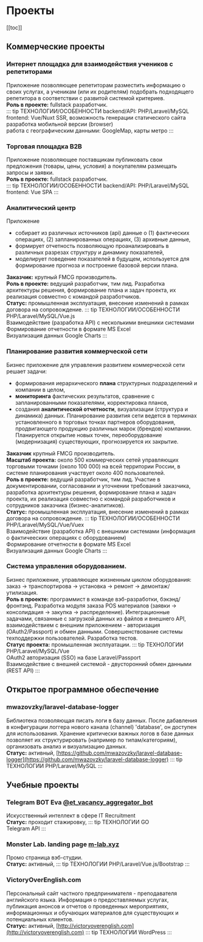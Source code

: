 <link rel="stylesheet" type="text/css" href="/style.css">

# Проекты

[[toc]]

## Коммерческие проекты
### Интернет площадка для взаимодействия учеников с репетиторами
Приложение позволяющее репетиторам разместить информацию о своих услугах, а ученикам (или их родителям) 
подобрать подходящего репетитора в соответствии с развитой системой критериев.   
**Роль в проекте:** fullstack разработчик.   
::: tip ТЕХНОЛОГИИ/ОСОБЕННОСТИ
backend/API:  PHP/Laravel/MySQL  
frontend: Vue/Nuxt SSR, возможность генерации статического сайта   
разработка мобильной версии (browser)   
работа с географическим данными: GoogleMap, карты метро
:::

### Торговая площадка B2B
Приложение позволяющее поставщикам публиковать свои предложения (товары, цены, условия) а покупателям размещать запросы и заявки.   
**Роль в проекте:** fullstack разработчик.   
::: tip ТЕХНОЛОГИИ/ОСОБЕННОСТИ
backend/API: PHP/Laravel/MySQL   
frontend: Vue SPA 
:::

### Aналитический центр
Приложение
- собирает из различных источников (api) данные о (1) фактических операциях, (2) запланированных операциях, (3) архивные данные,
- формирует отчетность позволяющую проанализировать в различных разрезах структуру и динамику показателей, 
- моделирует поведение показателей в будущем, используется для формирование прогноза и построение базовой версии плана.   

**Заказчик:** крупный FMCG производитель.   
**Роль в проекте:** ведущий разработчик, тим лид. Разработка архитектуры решения, формирование плана и задач проекта, их реализация совместно с командой разработчиков.   
**Статус:** промышленная эксплуатация, внесение изменений в рамках договора на сопровождение.
::: tip ТЕХНОЛОГИИ/ОСОБЕННОСТИ
PHP/Laravel/MySQL/Vue.js    
Взаимодействие (разработка API) с несколькими внешники системами   
Формирование отчетности в формате MS Excel   
Визуализация данных Google Charts 
:::

### Планирование развития коммерческой сети
Бизнес приложение для управления развитием коммерческой сети решает задачи:   
- формирования иерархического **плана** структурных подразделений и компании в целом,  
- **мониторинга** фактических результатов, сравнение с запланированными показателями, корректировка планов,   
- создания **аналитической отчетности**, визуализации (структура и динамика) данных.
Планирование развития сети ведется в терминах установленного в торговых точках партнеров оборудования, продвигающего продукцию различных марок (брендов) компании.
Планируется открытие новых точек, переоборудование (модернизация) существующих, прогнозируется их закрытие.

**Заказчик** крупный FMCG производитель.   
**Масштаб проекта:** около 500 коммерческих сетей управляющих торговыми точками (около 100 000) на всей территории России, в системе планирования участвует около 400 пользователей.   
**Роль в проекте:** ведущий разработчик, тим лид. Участие в документировании, согласовании и уточнении требований заказчика, разработка архитектуры решения, формирование плана и задач проекта, их реализация совместно с командой разработчиков и сотрудников заказчика (бизнес-аналитиков).   
**Статус:** промышленная эксплуатация, внесение изменений в рамках договора на сопровождение.
::: tip ТЕХНОЛОГИИ/ОСОБЕННОСТИ
PHP/Laravel/MySQL/Vue/Vuex   
Взаимодействие (разработка API) с внешними системами (информация о фактичееских операциях с оборудованием)   
Формирование отчетности в формате MS Excel   
Визуализация данных Google Charts
:::

### Система управления оборудованием.
Бизнес приложение, управляющее жизненным циклом оборудования: заказ → транспортирова → установка → ремонт → демонтаж/утилизация.   
**Роль в проекте:** программист в команде вэб-разработки, бэкэнд/фронтэнд. Разработка модуля заказа POS материалов (заявки → консолидация → закупка → распределение). Интеграционные задачами, связанные с загрузкой данных из файлов и внешнего API, взаимодействием с внешним приложением - авторизация (OAuth2/Passport) и обмен данными. Совершенствование системы техподдержки пользователей. Разработка тестов.   
**Статус проекта:** промышленная эксплуатации.
::: tip ТЕХНОЛОГИИ
PHP/Laravel/MySQL/Vue   
OAuth2 авторизация (SSO) на базе Laravel/Passport   
Взаимодействие с внешней системой - двусторонний обмен данными (REST API) 
:::

## Открытое программное обеспечение
### mwazovzky/laravel-database-logger
Библиотека позволяющая писать логи в базу данных. 
После дабавления в конфигурации логгера нового канала (channel) 'database', он доступен для использования.
Хранение критически важных логов в базе данных позволяет их структурировать (например по типам/категориям), 
организовать анализ и визуализацию данных.     
**Статус:** активный,
[https://github.com/mwazovzky/laravel-database-logger](https://github.com/mwazovzky/laravel-database-logger)
::: tip ТЕХНОЛОГИИ
PHP/Laravel/MySQL
:::

## Учебные проекты
### Telegram BOT Eva [@et_vacancy_aggregator_bot](https://web.telegram.org/#/im?p=@et_vacancy_aggregator_bot)
Искусственный интеллект в сфере IT Recruitment    
**Статус:** проходит стажировку,
::: tip ТЕХНОЛОГИИ
GO   
Telegram API
:::

### Monster Lab. landing page [m-lab.xyz](http://m-lab.xyz)
Промо страница вэб-студии.   
**Статус:** активный,
::: tip ТЕХНОЛОГИИ
PHP/Laravel/Vue.js/Bootstrap
:::

### VictoryOverEnglish.com
Персональный сайт частного предпринимателя - преподавателя английского языка.
Информация о предоставляемых услугах, публикация анонсов и отчетов о проведенных мероприятиях, информационных и обучающих материалов для существующих и потенциальных клиентов.   
**Статус:** активный,
[http://victoryoverenglish.com](http://victoryoverenglish.com)
::: tip ТЕХНОЛОГИИ
WordPress
:::
